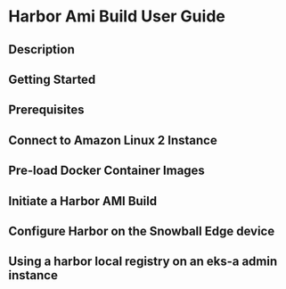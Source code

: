 # Harbor Ami Build User Guide

## Description

## Getting Started

## Prerequisites

## Connect to Amazon Linux 2 Instance

## Pre-load Docker Container Images

## Initiate a Harbor AMI Build

## Configure Harbor on the Snowball Edge device

## Using a harbor local registry on an eks-a admin instance